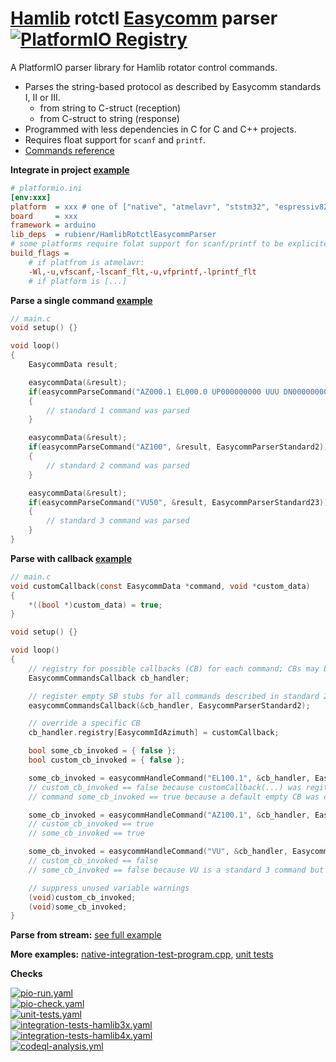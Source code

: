 # [Hamlib](https://github.com/Hamlib/Hamlib) rotctl [Easycomm](https://github.com/Hamlib/Hamlib/tree/master/rotators/easycomm) parser [![PlatformIO Registry](https://badges.registry.platformio.org/packages/rubienr/library/HamlibRotctlEasycommParser.svg)](https://registry.platformio.org/libraries/rubienr/HamlibRotctlEasycommParser)

A PlatformIO parser library for Hamlib rotator control commands.
- Parses the string-based protocol as described by Easycomm standards I, II or III.
  - from string to C-struct (reception)
  - from C-struct to string (response)
- Programmed with less dependencies in C for C and C++ projects.
- Requires float support for `scanf` and `printf`.
- [Commands reference](https://github.com/yapiolibs/hamlib-rotctl-easycomm-parser/tree/main/src/)

**Integrate in project [example](https://github.com/yapiolibs/hamlib-rotctl-easycomm-parser/blob/main/test/platformio.ini)**
```ini
# platformio.ini
[env:xxx]
platform  = xxx # one of ["native", "atmelavr", "ststm32", "espressiv8266", "espressif32"]
board     = xxx
framework = arduino
lib_deps  = rubienr/HamlibRotctlEasycommParser
# some platforms require folat support for scanf/printf to be explicitely enabled
build_flags =
    # if platfrom is atmelavr:
    -Wl,-u,vfscanf,-lscanf_flt,-u,vfprintf,-lprintf_flt
    # if platform is [...]
```

**Parse a single command [example](https://github.com/yapiolibs/hamlib-rotctl-easycomm-parser/blob/main/test/src/example-parse-command.cpp)**
```c
// main.c
void setup() {}

void loop()
{
    EasycommData result;

    easycommData(&result);
    if(easycommParseCommand("AZ000.1 EL000.0 UP000000000 UUU DN000000000 DDD", &result, EasycommParserStandard1))
    {
        // standard 1 command was parsed
    }

    easycommData(&result);
    if(easycommParseCommand("AZ100", &result, EasycommParserStandard2))
    {
        // standard 2 command was parsed
    }

    easycommData(&result);
    if(easycommParseCommand("VU50", &result, EasycommParserStandard23))
    {
        // standard 3 command was parsed
    }
}
```

**Parse with callback [example](https://github.com/yapiolibs/hamlib-rotctl-easycomm-parser/blob/main/test/src/example-parse-with-callback.cpp)**
```c
// main.c
void customCallback(const EasycommData *command, void *custom_data)
{
    *((bool *)custom_data) = true;
}

void setup() {}

void loop()
{
    // registry for possible callbacks (CB) for each command; CBs may be nullptr
    EasycommCommandsCallback cb_handler;

    // register empty SB stubs for all commands described in standard 2
    easycommCommandsCallback(&cb_handler, EasycommParserStandard2);

    // override a specific CB
    cb_handler.registry[EasycommIdAzimuth] = customCallback;

    bool some_cb_invoked = { false };
    bool custom_cb_invoked = { false };

    some_cb_invoked = easycommHandleCommand("EL100.1", &cb_handler, EasycommParserStandard2, &custom_cb_invoked);
    // custom_cb_invoked == false because customCallback(...) was regitered for AZ but not EL
    // command some_cb_invoked == true because a default empty CB was called for EL command

    some_cb_invoked = easycommHandleCommand("AZ100.1", &cb_handler, EasycommParserStandard2, &custom_cb_invoked);
    // custom_cb_invoked == true
    // some_cb_invoked == true

    some_cb_invoked = easycommHandleCommand("VU", &cb_handler, EasycommParserStandard3, &custom_cb_invoked);
    // custom_cb_invoked == false
    // some_cb_invoked == false because VU is a standard 3 command but CBs are registered only for standard 2

    // suppress unused variable warnings
    (void)custom_cb_invoked;
    (void)some_cb_invoked;
}
```

**Parse from stream:** [see full example](https://github.com/yapiolibs/hamlib-rotctl-easycomm-parser/blob/main/test/src/example-parse-stream.cpp)

**More examples:**
[native-integration-test-program.cpp](https://github.com/yapiolibs/hamlib-rotctl-easycomm-parser/blob/main/test/src/native-integration-test-program.cpp), 
[unit tests](https://github.com/yapiolibs/hamlib-rotctl-easycomm-parser/blob/main/test/test/)

**Checks**

[![pio-run.yaml](https://github.com/yapiolibs/hamlib-rotctl-easycomm-parser/actions/workflows/pio-run.yaml/badge.svg)](https://github.com/yapiolibs/hamlib-rotctl-easycomm-parser/actions/workflows/pio-run.yaml)<br />
[![pio-check.yaml](https://github.com/yapiolibs/hamlib-rotctl-easycomm-parser/actions/workflows/pio-check.yaml/badge.svg)](https://github.com/yapiolibs/hamlib-rotctl-easycomm-parser/actions/workflows/pio-check.yaml)<br />
[![unit-tests.yaml](https://github.com/yapiolibs/hamlib-rotctl-easycomm-parser/actions/workflows/unit-tests.yaml/badge.svg)](https://github.com/yapiolibs/hamlib-rotctl-easycomm-parser/actions/workflows/unit-tests.yaml)<br />
[![integration-tests-hamlib3x.yaml](https://github.com/yapiolibs/hamlib-rotctl-easycomm-parser/actions/workflows/integration-tests-hamlib3x.yaml/badge.svg)](https://github.com/yapiolibs/hamlib-rotctl-easycomm-parser/actions/workflows/integration-tests-hamlib3x.yaml)<br />
[![integration-tests-hamlib4x.yaml](https://github.com/yapiolibs/hamlib-rotctl-easycomm-parser/actions/workflows/integration-tests-hamlib4x.yaml/badge.svg)](https://github.com/yapiolibs/hamlib-rotctl-easycomm-parser/actions/workflows/integration-tests-hamlib4x.yaml)<br />
[![codeql-analysis.yml](https://github.com/yapiolibs/hamlib-rotctl-easycomm-parser/actions/workflows/codeql-analysis.yaml/badge.svg)](https://github.com/yapiolibs/hamlib-rotctl-easycomm-parser/actions/workflows/codeql-analysis.yaml)<br />
